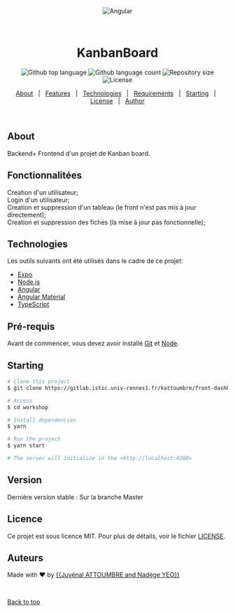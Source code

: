<div align="center" id="top"> 
  <img src="./.github/app.gif" alt="Angular" />

  &#xa0;

  <!-- <a href="https://angular.netlify.app">Demo</a> -->
</div>

<h1 align="center">KanbanBoard</h1>

<p align="center">
  <img alt="Github top language" src="https://img.shields.io/github/languages/top/attoumbre/workshop?color=56BEB8">

  <img alt="Github language count" src="https://img.shields.io/github/languages/count/attoumbre/workshop?color=56BEB8">

  <img alt="Repository size" src="https://img.shields.io/github/repo-size/attoumbre/workshop?color=56BEB8">

  <img alt="License" src="https://img.shields.io/github/license/attoumbre/workshop?color=56BEB8">

  <!-- <img alt="Github issues" src="https://img.shields.io/github/issues/{{YOUR_GITHUB_USERNAME}}/angular?color=56BEB8" /> -->

  <!-- <img alt="Github forks" src="https://img.shields.io/github/forks/{{YOUR_GITHUB_USERNAME}}/angular?color=56BEB8" /> -->

  <!-- <img alt="Github stars" src="https://img.shields.io/github/stars/{{YOUR_GITHUB_USERNAME}}/angular?color=56BEB8" /> -->
</p>

<!-- Status -->

<!-- <h4 align="center"> 
	🚧  Angular 🚀 Under construction...  🚧
</h4> 

<hr> -->

<p align="center">
  <a href="#dart-about">About</a> &#xa0; | &#xa0; 
  <a href="#sparkles-features">Features</a> &#xa0; | &#xa0;
  <a href="#rocket-technologies">Technologies</a> &#xa0; | &#xa0;
  <a href="#white_check_mark-requirements">Requirements</a> &#xa0; | &#xa0;
  <a href="#checkered_flag-starting">Starting</a> &#xa0; | &#xa0;
  <a href="#memo-license">License</a> &#xa0; | &#xa0;
  <a href="https://github.com/{{YOUR_GITHUB_USERNAME}}" target="_blank">Author</a>
</p>

<br>

## About ##

Backend+ Frontend d'un projet de Kanban board.

## Fonctionnalitées ##

Creation d'un utilisateur;\
Login d'un utilisateur;\
Creation et suppression d'un tableau  (le front n'est pas mis à jour directement);\
Creation et suppression des fiches (la mise à jour pas fonctionnelle);

## Technologies ##

Les outils suivants ont été utilisés dans le cadre de ce projet:

- [Expo](https://expo.io/)
- [Node.js](https://nodejs.org/en/)
- [Angular](https://angular.io/)
- [Angular Material](https://material.angular.io/)
- [TypeScript](https://www.typescriptlang.org/)

## Pré-requis ##

Avant de commencer, vous devez avoir installé [Git](https://git-scm.com) et [Node](https://nodejs.org/en/).

## Starting ##

```bash
# Clone this project
$ git clone https://gitlab.istic.univ-rennes1.fr/kattoumbre/front-dashboard

# Access
$ cd workshop

# Install dependencies
$ yarn

# Run the project
$ yarn start

# The server will initialize in the <http://localhost:4200>
```
## Version ##

Dernière version stable : Sur la branche Master
## Licence ##

Ce projet est sous licence MIT. Pour plus de détails, voir le fichier [LICENSE](LICENSE.md).

## Auteurs ##
Made with :hearts: by <a href="https://github.com/attoumbre" target="_blank">{{Juvénal ATTOUMBRE and Nadège YEO}}</a>

&#xa0;

<a href="#top">Back to top</a>
